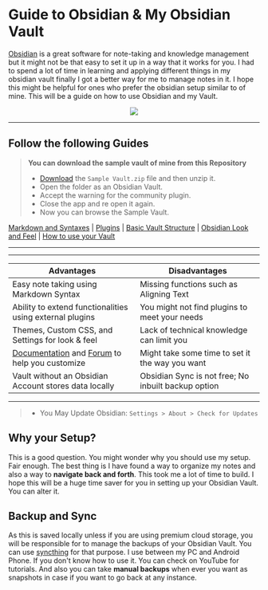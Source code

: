 # Guide to Obsidian & My Obsidian Vault

[Obsidian](https://obsidian.md/) is a great software for note-taking and knowledge management but it might not be that easy to set it up in a way that it works for you. I had to spend a lot of time in learning and applying different things in my obsidian vault finally I got a better way for me to manage notes in it. I hope this might be helpful for ones who prefer the obsidian setup similar to of mine. This will be a guide on how to use Obsidian and my Vault.

<p align=center><img src=https://github.com/zak-admin/My-Obsidian-Vault/blob/main/Media/Vault.png></p>

---

## Follow the following Guides

> **You can download the sample vault of mine from this Repository**
> - [Download](https://github.com/zak-admin/My-Obsidian-Vault/blob/main/Sample%20Vault.zip) the `Sample Vault.zip` file and then unzip it.
> - Open the folder as an Obsidian Vault.
> - Accept the warning for the community plugin.
> - Close the app and re open it again.
> - Now you can browse the Sample Vault. 

[Markdown and Syntaxes](https://github.com/zak-admin/My-Obsidian-Vault/blob/main/Markdown%20and%20Syntaxes.md) | [Plugins](https://github.com/zak-admin/My-Obsidian-Vault/blob/main/Plugins.md) | [Basic Vault Structure](https://github.com/zak-admin/My-Obsidian-Vault/blob/main/Basic%20Vault%20Structure.md) | [Obsidian Look and Feel](https://github.com/zak-admin/My-Obsidian-Vault/blob/main/Obsidian%20Look%20and%20Feel.md) | [How to use your Vault](https://github.com/zak-admin/My-Obsidian-Vault/blob/main/How%20to%20use%20your%20Vault.md)

---




---

Advantages | Disadvantages
--|--
Easy note taking using Markdown Syntax | Missing functions such as Aligning Text
Ability to extend functionalities using external plugins | You might not find plugins to meet your needs
Themes, Custom CSS, and Settings for look & feel | Lack of technical knowledge can limit you
[Documentation](https://help.obsidian.md/Home) and [Forum](https://forum.obsidian.md/) to help you customize | Might take some time to set it the way you want
Vault without an Obsidian Account stores data locally | Obsidian Sync is not free; No inbuilt backup option

---

> - You May Update Obsidian: `Settings > About > Check for Updates`

## Why your Setup?

This is a good question. You might wonder why you should use my setup. Fair enough. The best thing is I have found a way to organize my notes and also a way to **navigate back and forth**. This took me a lot of time to build. I hope this will be a huge time saver for you in setting up your Obsidian Vault. You can alter it.

## Backup and Sync

As this is saved locally unless if you are using premium cloud storage, you will be responsible for to manage the backups of your Obsidian Vault. You can use [syncthing](https://syncthing.net/) for that purpose. I use between my PC and Android Phone. If you don't know how to use it. You can check on YouTube for tutorials. And also you can take **manual backups** when ever you want as snapshots in case if you want to go back at any instance.
